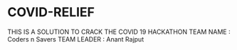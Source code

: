 # COVID-RELIEF
THIS IS A SOLUTION TO CRACK THE COVID 19 HACKATHON
TEAM NAME : Coders n Savers
TEAM LEADER : Anant Rajput
